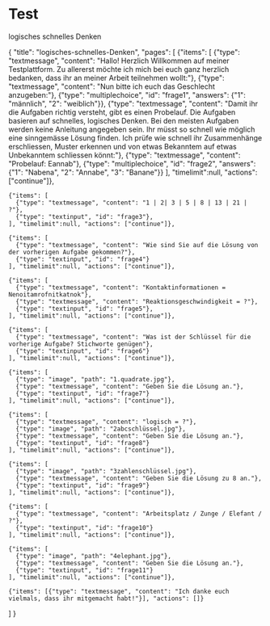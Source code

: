 # Test
logisches schnelles Denken

 {
  "title": "logisches-schnelles-Denken",
  "pages": [
    {"items": [
      {"type": "textmessage", "content": "Hallo! Herzlich Willkommen auf meiner Testplattform. Zu allererst möchte ich mich bei euch ganz herzlich bedanken, dass ihr an meiner Arbeit teilnehmen wollt:"},
      {"type": "textmessage", "content": "Nun bitte ich euch das Geschlecht anzugeben:"},
      {"type": "multiplechoice", "id": "frage1", "answers": {"1": "männlich", "2": "weiblich"}},
      {"type": "textmessage", "content": "Damit ihr die Aufgaben richtig versteht, gibt es einen Probelauf. Die Aufgaben basieren auf schnelles, logisches Denken. Bei den meisten Aufgaben werden keine Anleitung angegeben sein. Ihr müsst so schnell wie möglich eine sinngemässe Lösung finden. Ich prüfe wie schnell ihr Zusammenhänge erschliessen, Muster erkennen und von etwas Bekanntem auf etwas Unbekanntem schliessen könnt:"},
      {"type": "textmessage", "content": "Probelauf: Eannab"},
      {"type": "multiplechoice", "id": "frage2", "answers": {"1": "Nabena", "2": "Annabe", "3": "Banane"}}
    ], "timelimit":null, "actions": ["continue"]},
  
    {"items": [
      {"type": "textmessage", "content": "1 | 2| 3 | 5 | 8 | 13 | 21 | ?"},
      {"type": "textinput", "id": "frage3"},
    ], "timelimit":null, "actions": ["continue"]}, 
  
    {"items": [
      {"type": "textmessage", "content": "Wie sind Sie auf die Lösung von der vorherigen Aufgabe gekommen?"},
      {"type": "textinput", "id": "frage4"}
    ], "timelimit":null, "actions": ["continue"]},
  
    {"items": [
      {"type": "textmessage", "content": "Kontaktinformationen = Nenoitamrofnitkatnok"},
      {"type": "textmessage", "content": "Reaktionsgeschwindigkeit = ?"},
      {"type": "textinput", "id": "frage5"},
    ], "timelimit":null, "actions": ["continue"]},
  
    {"items": [
      {"type": "textmessage", "content": "Was ist der Schlüssel für die vorherige Aufgabe? Stichworte genügen"},
      {"type": "textinput", "id": "frage6"}
    ], "timelimit":null, "actions": ["continue"]},
  
    {"items": [
      {"type": "image", "path": "1.quadrate.jpg"},
      {"type": "textmessage", "content": "Geben Sie die Lösung an."},
      {"type": "textinput", "id": "frage7"}
    ], "timelimit":null, "actions": ["continue"]},
  
    {"items": [
      {"type": "textmessage", "content": "logisch = ?"},
      {"type": "image", "path": "2abcschlüssel.jpg"},
      {"type": "textmessage", "content": "Geben Sie die Lösung an."},
      {"type": "textinput", "id": "frage8"}
    ], "timelimit":null, "actions": ["continue"]},
  
    {"items": [
      {"type": "image", "path": "3zahlenschlüssel.jpg"},
      {"type": "textmessage", "content": "Geben Sie die Lösung zu 8 an."},
      {"type": "textinput", "id": "frage9"}
    ], "timelimit":null, "actions": ["continue"]},
  
    {"items": [
      {"type": "textmessage", "content": "Arbeitsplatz / Zunge / Elefant / ?"},
      {"type": "textinput", "id": "frage10"}
    ], "timelimit":null, "actions": ["continue"]},
  
    {"items": [
      {"type": "image", "path": "4elephant.jpg"},
      {"type": "textmessage", "content": "Geben Sie die Lösung an."},
      {"type": "textinput", "id": "frage11"}
    ], "timelimit":null, "actions": ["continue"]},
  
    {"items": [{"type": "textmessage", "content": "Ich danke euch vielmals, dass ihr mitgemacht habt!"}], "actions": []}
  ]
}
